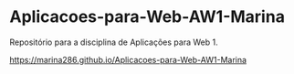 # Aplicacoes-para-Web-AW1-Marina
Repositório para a disciplina de Aplicações para Web 1.

https://marina286.github.io/Aplicacoes-para-Web-AW1-Marina
